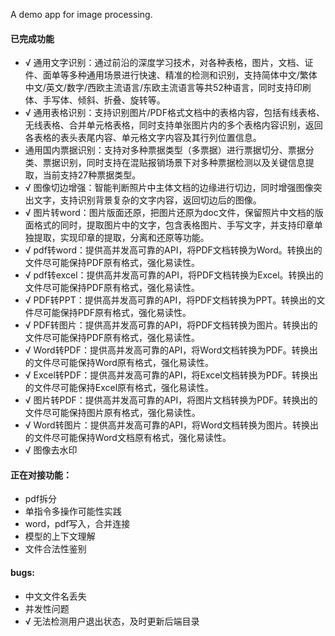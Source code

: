 A demo app for image processing.
#### 已完成功能
* √ 通用文字识别：通过前沿的深度学习技术，对各种表格，图片，文档、证件、面单等多种通用场景进行快速、精准的检测和识别，支持简体中文/繁体中文/英文/数字/西欧主流语言/东欧主流语言等共52种语言，同时支持印刷体、手写体、倾斜、折叠、旋转等。
* √ 通用表格识别：支持识别图片/PDF格式文档中的表格内容，包括有线表格、无线表格、合并单元格表格，同时支持单张图片内的多个表格内容识别，返回各表格的表头表尾内容、单元格文字内容及其行列位置信息。
* 通用国内票据识别：支持对多种票据类型（多票据）进行票据切分、票据分类、票据识别，同时支持在混贴报销场景下对多种票据检测以及关键信息提取，当前支持27种票据类型。
* √ 图像切边增强：智能判断照片中主体文档的边缘进行切边，同时增强图像突出文字，支持识别背景复杂的文字内容，返回切边后的图像。
* √ 图片转word：图片版面还原，把图片还原为doc文件，保留照片中文档的版面格式的同时，提取图片中的文字，包含表格图片、手写文字，并支持印章单独提取，实现印章的提取，分离和还原等功能。
* √ pdf转word：提供高并发高可靠的API，将PDF文档转换为Word。转换出的文件尽可能保持PDF原有格式，强化易读性。
* √ pdf转excel：提供高并发高可靠的API，将PDF文档转换为Excel。转换出的文件尽可能保持PDF原有格式，强化易读性。
* √ PDF转PPT：提供高并发高可靠的API，将PDF文档转换为PPT。转换出的文件尽可能保持PDF原有格式，强化易读性。
* √ PDF转图片：提供高并发高可靠的API，将PDF文档转换为图片。转换出的文件尽可能保持PDF原有格式，强化易读性。
* √ Word转PDF：提供高并发高可靠的API，将Word文档转换为PDF。转换出的文件尽可能保持Word原有格式，强化易读性。
* √ Excel转PDF：提供高并发高可靠的API，将Excel文档转换为PDF。转换出的文件尽可能保持Excel原有格式，强化易读性。
* √ 图片转PDF：提供高并发高可靠的API，将图片文档转换为PDF。转换出的文件尽可能保持图片原有格式，强化易读性。
* √ Word转图片：提供高并发高可靠的API，将Word文档转换为图片。转换出的文件尽可能保持Word文档原有格式，强化易读性。
* √ 图像去水印

#### 正在对接功能：
* pdf拆分
* 单指令多操作可能性实践
* word，pdf写入，合并连接
* 模型的上下文理解
* 文件合法性鉴别
#### bugs:
* 中文文件名丢失
* 并发性问题
* √ 无法检测用户退出状态，及时更新后端目录

